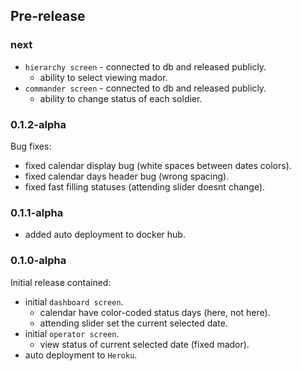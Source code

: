 
## Pre-release

### next
- `hierarchy screen` - connected to db and released publicly.
  * ability to select viewing mador.
- `commander screen` - connected to db and released publicly.
  * ability to change status of each soldier.

### 0.1.2-alpha
Bug fixes:
- fixed calendar display bug (white spaces between dates colors).
- fixed calendar days header bug (wrong spacing).
- fixed fast filling statuses (attending slider doesnt change).

### 0.1.1-alpha
- added auto deployment to docker hub.

### 0.1.0-alpha
Initial release contained:
- initial `dashboard screen`.
  * calendar have color-coded status days (here, not here).
  * attending slider set the current selected date.
- initial `operator screen`.
  * view status of current selected date (fixed mador).
- auto deployment to `Heroku`.
